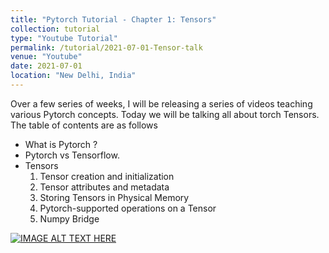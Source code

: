 ```yaml
---
title: "Pytorch Tutorial - Chapter 1: Tensors"
collection: tutorial
type: "Youtube Tutorial"
permalink: /tutorial/2021-07-01-Tensor-talk
venue: "Youtube"
date: 2021-07-01
location: "New Delhi, India"
---
```


Over a few series of weeks, I will be releasing a series of videos teaching various Pytorch concepts. Today we will be talking all about torch Tensors. The table of contents are as follows 

<ul>
    <li> What is Pytorch ? </li>
    <li> Pytorch vs Tensorflow.  </li>
    <li> Tensors  
    <ol>
    <li> Tensor creation and initialization </li>
    <li> Tensor attributes and metadata </li>
    <li>  Storing Tensors in Physical Memory </li>
    <li> Pytorch-supported operations on a Tensor </li>
    <li> Numpy Bridge  </li>
    </ol>
    </li>
</ul>

[![IMAGE ALT TEXT HERE](https://img.youtube.com/vi/8zsm7yRAkeE/0.jpg)](https://www.youtube.com/watch?v=8zsm7yRAkeE)

